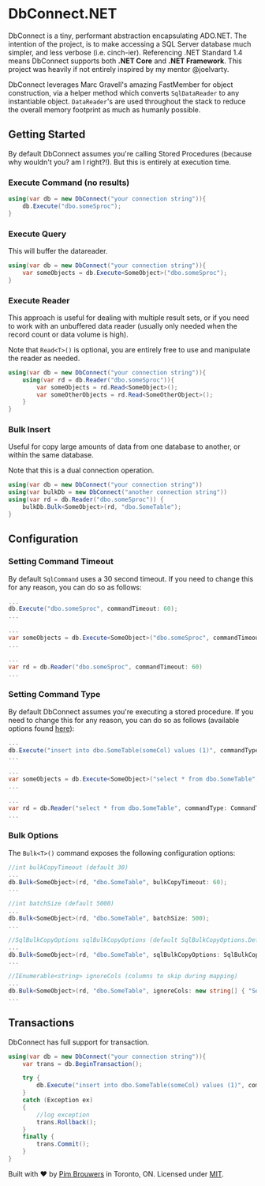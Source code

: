 # DbConnect.NET

DbConnect is a tiny, performant abstraction encapsulating ADO.NET. The intention of the project, is to make accessing a SQL Server database much simpler, and less verbose (i.e. cinch-ier). Referencing .NET Standard 1.4 means DbConnect supports both **.NET Core** and **.NET Framework**. This project was heavily if not entirely inspired by my mentor @joelvarty.

DbConnect leverages Marc Gravell's amazing FastMember for object construction, via a helper method which converts `SqlDataReader` to any instantiable object. `DataReader`'s are used throughout the stack to reduce the overall memory footprint as much as humanly possible.

## Getting Started
By default DbConnect assumes you're calling Stored Procedures (because why wouldn't you? am I right?!). But this is entirely at execution time.

### Execute Command (no results)

```c#
using(var db = new DbConnect("your connection string")){
    db.Execute("dbo.someSproc");
}
```

### Execute Query

This will buffer the datareader.

```c#
using(var db = new DbConnect("your connection string")){
    var someObjects = db.Execute<SomeObject>("dbo.someSproc");
}
```

### Execute Reader

This approach is useful for dealing with multiple result sets, or if you need to work with an unbuffered data reader (usually only needed when the record count or data volume is high). 

Note that `Read<T>()` is optional, you are entirely free to use and manipulate the reader as needed.

```c#
using(var db = new DbConnect("your connection string")){
    using(var rd = db.Reader("dbo.someSproc")){
        var someObjects = rd.Read<SomeObject>();
        var someOtherObjects = rd.Read<SomeOtherObject>();
    }
}
```

### Bulk Insert

Useful for copy large amounts of data from one database to another, or within the same database. 

Note that this is a dual connection operation.

```c#
using(var db = new DbConnect("your connection string"))
using(var bulkDb = new DbConnect("another connection string"))
using(var rd = db.Reader("dbo.someSproc")) {
    bulkDb.Bulk<SomeObject>(rd, "dbo.SomeTable");
}
```

## Configuration

### Setting Command Timeout

By default `SqlCommand` uses a 30 second timeout. If you need to change this for any reason, you can do so as follows:

```c#
...
db.Execute("dbo.someSproc", commandTimeout: 60);
...

...
var someObjects = db.Execute<SomeObject>("dbo.someSproc", commandTimeout: 60);
...

...
var rd = db.Reader("dbo.someSproc", commandTimeout: 60)
...
```

### Setting Command Type

By default DbConnect assumes you're executing a stored procedure. If you need to change this for any reason, you can do so as follows (available options found [here](https://msdn.microsoft.com/en-us/library/system.data.commandtype(v=vs.110).aspx)):

```c#
...
db.Execute("insert into dbo.SomeTable(someCol) values (1)", commandType: CommandType.Text);
...

...
var someObjects = db.Execute<SomeObject>("select * from dbo.SomeTable", commandType: CommandType.Text);
...

...
var rd = db.Reader("select * from dbo.SomeTable", commandType: CommandType.Text)
...
```

### Bulk Options

The `Bulk<T>()` command exposes the following configuration options:

```c#
//int bulkCopyTimeout (default 30)
...
db.Bulk<SomeObject>(rd, "dbo.SomeTable", bulkCopyTimeout: 60);
...

//int batchSize (default 5000)
...
db.Bulk<SomeObject>(rd, "dbo.SomeTable", batchSize: 500);
...

//SqlBulkCopyOptions sqlBulkCopyOptions (default SqlBulkCopyOptions.Default)
...
db.Bulk<SomeObject>(rd, "dbo.SomeTable", sqlBulkCopyOptions: SqlBulkCopyOptions.KeepNulls);
...

//IEnumerable<string> ignoreCols (columns to skip during mapping)
...
db.Bulk<SomeObject>(rd, "dbo.SomeTable", ignoreCols: new string[] { "SomeProperty" } );
...
```

## Transactions

DbConnect has full support for transaction. 

```c#
using(var db = new DbConnect("your connection string")){
    var trans = db.BeginTransaction();

    try {
        db.Execute("insert into dbo.SomeTable(someCol) values (1)", commandType: CommandType.Text, transaction: trans);    
    }
    catch (Exception ex)    
    {
        //log exception
        trans.Rollback();
    }
    finally {
        trans.Commit();
    }
}
```

Built with ♥ by [Pim Brouwers](https://github.com/pimbrouwers) in Toronto, ON. Licensed under [MIT](https://github.com/pimbrouwers/HydrogenCSS/blob/master/LICENSE).
